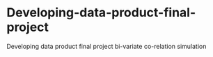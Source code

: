 # Developing-data-product-final-project
Developing data product final project bi-variate co-relation simulation
